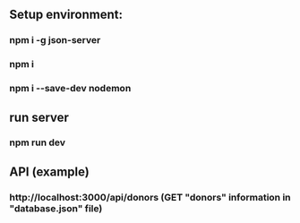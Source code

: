 ## Setup environment:
### npm i -g json-server
### npm i
### npm i --save-dev nodemon

## run server
### npm run dev

## API (example)
### http://localhost:3000/api/donors (GET "donors" information in "database.json" file)
